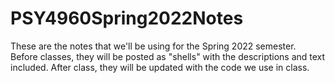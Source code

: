 # PSY4960Spring2022Notes

These are the notes that we'll be using for the Spring 2022 semester. Before classes, they will be posted as "shells" with the descriptions and text included. After class, they will be updated with the code we use in class. 
